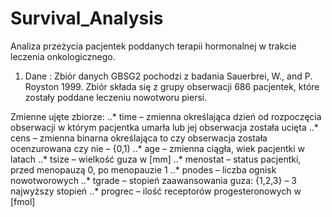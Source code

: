 # Survival_Analysis
Analiza przeżycia pacjentek poddanych terapii hormonalnej w trakcie leczenia onkologicznego.

1. Dane :
Zbiór danych GBSG2 pochodzi z badania Sauerbrei, W., and P. Royston 1999. Zbiór składa się z grupy obserwacji 686 pacjentek, które zostały poddane leczeniu nowotworu piersi.

Zmienne ujęte zbiorze:
..* time – zmienna określająca dzień od rozpoczęcia obserwacji w którym pacjentka umarła lub
jej obserwacja została ucięta
..* cens – zmienna binarna określająca to czy obserwacja została ocenzurowana czy nie – {0,1)
..* age – zmienna ciągła, wiek pacjentki w latach
..* tsize – wielkość guza w [mm]
..* menostat – status pacjentki, przed menopauzą 0, po menopauzie 1
..* pnodes – liczba ognisk nowotworowych
..* tgrade – stopień zaawansowania guza: {1,2,3} – 3 najwyższy stopień
..* progrec – ilość receptorów progesteronowych w [fmol]
